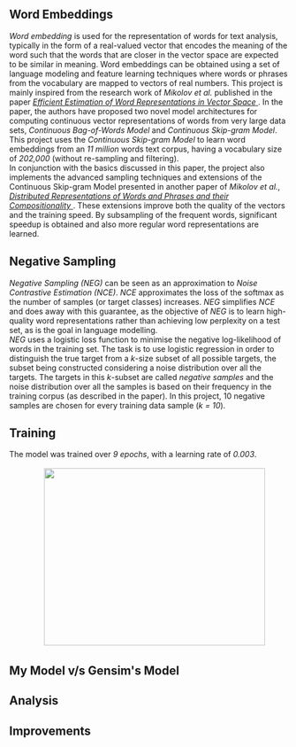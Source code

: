 ## Word Embeddings
*Word embedding* is used for the representation of words for text analysis, typically in the form of a real-valued vector that encodes the meaning of the word such that the words that are closer in the vector space are expected to be similar in meaning. Word embeddings can be obtained using a set of language modeling and feature learning techniques where words or phrases from the vocabulary are mapped to vectors of real numbers. This project is mainly inspired from the research work of *Mikolov et al.* published in the paper <a href="https://arxiv.org/pdf/1301.3781.pdf"> *Efficient Estimation of Word Representations in Vector Space* </a>. In the paper, the authors have proposed two novel model architectures for computing continuous vector representations of words from very large data sets, *Continuous Bag-of-Words Model* and *Continuous Skip-gram Model*. This project uses the *Continuous Skip-gram Model* to learn word embeddings from an *11 million* words text corpus, having a vocabulary size of *202,000* (without re-sampling and filtering).<br> In conjunction with the basics discussed in this paper, the project also implements the advanced sampling techniques and extensions of the Continuous Skip-gram Model presented in another paper of *Mikolov et al.*, <a href="https://proceedings.neurips.cc/paper/2013/file/9aa42b31882ec039965f3c4923ce901b-Paper.pdf"> *Distributed Representations of Words and Phrases and their Compositionality* </a>. These extensions improve both the quality of the vectors and the training speed. By subsampling of the frequent words, significant speedup is obtained and also more regular word representations are learned.

## Negative Sampling
*Negative Sampling (NEG)* can be seen as an approximation to *Noise Contrastive Estimation (NCE)*. *NCE* approximates the loss of the softmax as the number of samples (or target classes) increases. *NEG* simplifies *NCE* and does away with this guarantee, as the objective of *NEG* is to learn high-quality word representations rather than achieving low perplexity on a test set, as is the goal in language modelling. <br>
*NEG* uses a logistic loss function to minimise the negative log-likelihood of words in the training set. The task is to use logistic regression in order to distinguish the true target from a *k*-size subset of all possible targets, the subset being constructed considering a noise distribution over all the targets. The targets in this *k*-subset are called *negative samples* and the noise distribution over all the samples is based on their frequency in the training corpus (as described in the paper). In this project, 10 negative samples are chosen for every training data sample (*k = 10*).

## Training
The model was trained over *9 epochs*, with a learning rate of *0.003*.<br><br>
&nbsp;&nbsp;&nbsp;&nbsp;&nbsp;&nbsp;&nbsp;&nbsp;&nbsp;&nbsp;&nbsp;&nbsp;&nbsp;&nbsp;&nbsp;&nbsp;<img src="https://user-images.githubusercontent.com/66432513/120228304-79283e80-c268-11eb-88bc-a51ff90f2fa0.png" width = '400' height = '320'> 

## My Model v/s Gensim's Model

## Analysis

## Improvements
